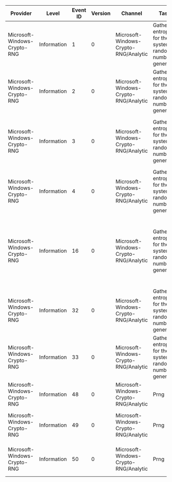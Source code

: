 Provider                      |  Level        |  Event ID  |  Version  |  Channel                                |  Task                                                   |  Opcode  |  Keyword              |  Message
------------------------------|---------------|------------|-----------|-----------------------------------------|---------------------------------------------------------|----------|-----------------------|-----------------------------------------------------------------------------------------------------------------------------------------------------
Microsoft-Windows-Crypto-RNG  |  Information  |  1         |  0        |  Microsoft-Windows-Crypto-RNG/Analytic  |  Gather entropy for the system random number generator  |  Start   |  Source registration  |  An entropy source was registered.	Source	{SourceNumber}	Name	{SourceName}	Type	{SourceType}
Microsoft-Windows-Crypto-RNG  |  Information  |  2         |  0        |  Microsoft-Windows-Crypto-RNG/Analytic  |  Gather entropy for the system random number generator  |  Stop    |  Source registration  |  Entropy source {SourceNumber} ({SourceName}) was unregistered.
Microsoft-Windows-Crypto-RNG  |  Information  |  3         |  0        |  Microsoft-Windows-Crypto-RNG/Analytic  |  Gather entropy for the system random number generator  |          |  Entropy data flow    |  Entropy source {SourceNumber} provided {BytesProvided} bytes with {EntropyEstimate} millibits of entropyData	{Data}
Microsoft-Windows-Crypto-RNG  |  Information  |  4         |  0        |  Microsoft-Windows-Crypto-RNG/Analytic  |  Gather entropy for the system random number generator  |          |  Entropy data flow    |  Callback to source {SourceNumber} returned status {ResultStatus}; taking time {TimeTaken}
Microsoft-Windows-Crypto-RNG  |  Information  |  16        |  0        |  Microsoft-Windows-Crypto-RNG/Analytic  |  Gather entropy for the system random number generator  |          |  Entropy data flow    |  Boot entropy result:	Source	{Source}	Policy	{Policy}	Code	{ResultCode}	Status	{ResultStatus}	Time	{Time}	BytesProvided	{BytesProvided}	Bytes	{Data}
Microsoft-Windows-Crypto-RNG  |  Information  |  32        |  0        |  Microsoft-Windows-Crypto-RNG/Analytic  |  Gather entropy for the system random number generator  |          |  Entropy data flow    |  Pool reseed:	Count	{PoolReseedCount}	Type	{ReseedType}	Data	{Data}
Microsoft-Windows-Crypto-RNG  |  Information  |  33        |  0        |  Microsoft-Windows-Crypto-RNG/Analytic  |  Gather entropy for the system random number generator  |          |  Entropy data flow    |  Pool add:	Pool	{PoolNo}	Data	{Data}
Microsoft-Windows-Crypto-RNG  |  Information  |  48        |  0        |  Microsoft-Windows-Crypto-RNG/Analytic  |  Prng                                                   |          |  PRNG                 |  Prng (re)seed:Addr	{PrngAddress}Data	{Data}
Microsoft-Windows-Crypto-RNG  |  Information  |  49        |  0        |  Microsoft-Windows-Crypto-RNG/Analytic  |  Prng                                                   |          |  PRNG                 |  Prng output:	Addr	{PrngAddress}	Bytes	{BytesProduced}	Data	{Data}
Microsoft-Windows-Crypto-RNG  |  Information  |  50        |  0        |  Microsoft-Windows-Crypto-RNG/Analytic  |  Prng                                                   |          |  PRNG                 |  New process created. Old Prng states under this proces ID are no longer valid
